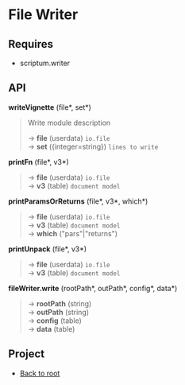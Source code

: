 # File Writer


## Requires

+ scriptum.writer

## API

**writeVignette** (file\*, set\*)

> Write module description
>
> &rarr; **file** (userdata) `io.file`<br/>
> &rarr; **set** ({integer=string}) `lines to write`<br/>

**printFn** (file\*, v3\*)
> &rarr; **file** (userdata) `io.file`<br/>
> &rarr; **v3** (table) `document model`<br/>

**printParamsOrReturns** (file\*, v3\*, which\*)
> &rarr; **file** (userdata) `io.file`<br/>
> &rarr; **v3** (table) `document model`<br/>
> &rarr; **which** ("pars"|"returns")<br/>

**printUnpack** (file\*, v3\*)
> &rarr; **file** (userdata) `io.file`<br/>
> &rarr; **v3** (table) `document model`<br/>

**fileWriter.write** (rootPath\*, outPath\*, config\*, data\*)
> &rarr; **rootPath** (string)<br/>
> &rarr; **outPath** (string)<br/>
> &rarr; **config** (table)<br/>
> &rarr; **data** (table)<br/>

## Project

+ [Back to root](README.md)
